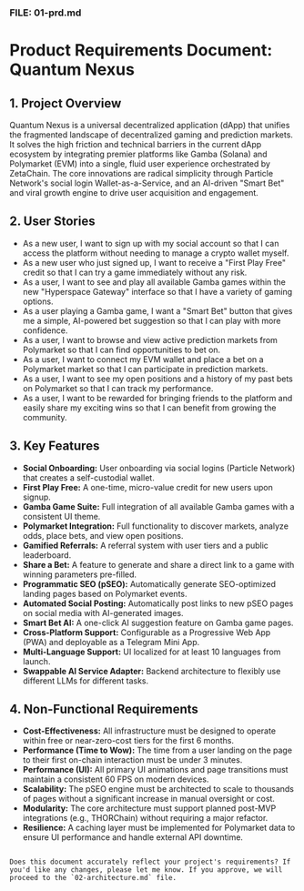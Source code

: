 ### FILE: 01-prd.md

# Product Requirements Document: Quantum Nexus

## 1. Project Overview

Quantum Nexus is a universal decentralized application (dApp) that unifies the fragmented landscape of decentralized gaming and prediction markets. It solves the high friction and technical barriers in the current dApp ecosystem by integrating premier platforms like Gamba (Solana) and Polymarket (EVM) into a single, fluid user experience orchestrated by ZetaChain. The core innovations are radical simplicity through Particle Network's social login Wallet-as-a-Service, and an AI-driven "Smart Bet" and viral growth engine to drive user acquisition and engagement.

## 2. User Stories

- As a new user, I want to sign up with my social account so that I can access the platform without needing to manage a crypto wallet myself.
- As a new user who just signed up, I want to receive a "First Play Free" credit so that I can try a game immediately without any risk.
- As a user, I want to see and play all available Gamba games within the new "Hyperspace Gateway" interface so that I have a variety of gaming options.
- As a user playing a Gamba game, I want a "Smart Bet" button that gives me a simple, AI-powered bet suggestion so that I can play with more confidence.
- As a user, I want to browse and view active prediction markets from Polymarket so that I can find opportunities to bet on.
- As a user, I want to connect my EVM wallet and place a bet on a Polymarket market so that I can participate in prediction markets.
- As a user, I want to see my open positions and a history of my past bets on Polymarket so that I can track my performance.
- As a user, I want to be rewarded for bringing friends to the platform and easily share my exciting wins so that I can benefit from growing the community.

## 3. Key Features

- **Social Onboarding:** User onboarding via social logins (Particle Network) that creates a self-custodial wallet.
- **First Play Free:** A one-time, micro-value credit for new users upon signup.
- **Gamba Game Suite:** Full integration of all available Gamba games with a consistent UI theme.
- **Polymarket Integration:** Full functionality to discover markets, analyze odds, place bets, and view open positions.
- **Gamified Referrals:** A referral system with user tiers and a public leaderboard.
- **Share a Bet:** A feature to generate and share a direct link to a game with winning parameters pre-filled.
- **Programmatic SEO (pSEO):** Automatically generate SEO-optimized landing pages based on Polymarket events.
- **Automated Social Posting:** Automatically post links to new pSEO pages on social media with AI-generated images.
- **Smart Bet AI:** A one-click AI suggestion feature on Gamba game pages.
- **Cross-Platform Support:** Configurable as a Progressive Web App (PWA) and deployable as a Telegram Mini App.
- **Multi-Language Support:** UI localized for at least 10 languages from launch.
- **Swappable AI Service Adapter:** Backend architecture to flexibly use different LLMs for different tasks.

## 4. Non-Functional Requirements

- **Cost-Effectiveness:** All infrastructure must be designed to operate within free or near-zero-cost tiers for the first 6 months.
- **Performance (Time to Wow):** The time from a user landing on the page to their first on-chain interaction must be under 3 minutes.
- **Performance (UI):** All primary UI animations and page transitions must maintain a consistent 60 FPS on modern devices.
- **Scalability:** The pSEO engine must be architected to scale to thousands of pages without a significant increase in manual oversight or cost.
- **Modularity:** The core architecture must support planned post-MVP integrations (e.g., THORChain) without requiring a major refactor.
- **Resilience:** A caching layer must be implemented for Polymarket data to ensure UI performance and handle external API downtime.
```

Does this document accurately reflect your project's requirements? If you'd like any changes, please let me know. If you approve, we will proceed to the `02-architecture.md` file.
